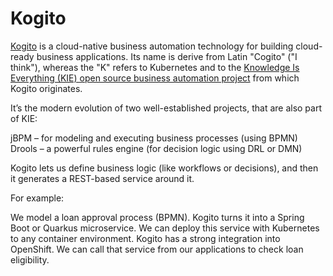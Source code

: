 # Kogito

[Kogito](https://kogito.kie.org/) is a cloud-native business automation technology for building cloud-ready business applications. Its name is derive from Latin "Cogito" ("I think"), whereas the "K" refers to Kubernetes and to the [Knowledge Is Everything (KIE) open source business automation project](https://www.kie.org/) from which Kogito originates.

It’s the modern evolution of two well-established projects, that are also part of KIE:

jBPM – for modeling and executing business processes (using BPMN)
Drools – a powerful rules engine (for decision logic using DRL or DMN)

Kogito lets us define business logic (like workflows or decisions), and then it generates a REST-based service around it.

For example:

We model a loan approval process (BPMN).
Kogito turns it into a Spring Boot or Quarkus microservice.
We can deploy this service with Kubernetes to any container environment. Kogito has a strong integration into OpenShift.
We can call that service from our applications to check loan eligibility.

